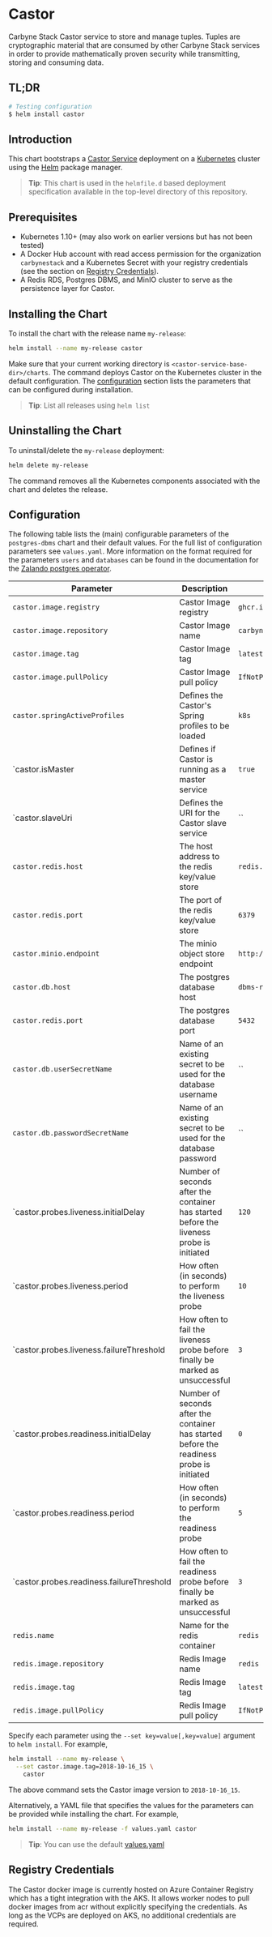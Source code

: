 # Castor

Carbyne Stack Castor service to store and manage tuples. Tuples are
cryptographic material that are consumed by other Carbyne Stack services in
order to provide mathematically proven security while transmitting, storing and
consuming data.

## TL;DR

```bash
# Testing configuration
$ helm install castor
```

## Introduction

This chart bootstraps a [Castor Service](https://github.com/carbynestack/castor)
deployment on a [Kubernetes](http://kubernetes.io) cluster using the
[Helm](https://helm.sh) package manager.

> **Tip**: This chart is used in the `helmfile.d` based deployment specification
> available in the top-level directory of this repository.

## Prerequisites

- Kubernetes 1.10+ (may also work on earlier versions but has not been tested)
- A Docker Hub account with read access permission for the organization
  `carbynestack` and a Kubernetes Secret with your registry credentials (see the
  section on [Registry Credentials](#registry-credentials)).
- A Redis RDS, Postgres DBMS, and MinIO cluster to serve as the persistence
  layer for Castor.

## Installing the Chart

To install the chart with the release name `my-release`:

```bash
helm install --name my-release castor
```

Make sure that your current working directory is
`<castor-service-base-dir>/charts`. The command deploys Castor on the Kubernetes
cluster in the default configuration. The [configuration](#configuration)
section lists the parameters that can be configured during installation.

> **Tip**: List all releases using `helm list`

## Uninstalling the Chart

To uninstall/delete the `my-release` deployment:

```bash
helm delete my-release
```

The command removes all the Kubernetes components associated with the chart and
deletes the release.

## Configuration

The following table lists the (main) configurable parameters of the
`postgres-dbms` chart and their default values. For the full list of
configuration parameters see `values.yaml`. More information on the format
required for the parameters `users` and `databases` can be found in the
documentation for the
[Zalando postgres operator](https://github.com/zalando-incubator/postgres-operator).

| Parameter                                  | Description                                                                               | Default                                       |
| ------------------------------------------ | ----------------------------------------------------------------------------------------- | --------------------------------------------- |
| `castor.image.registry`                    | Castor Image registry                                                                     | `ghcr.io`                                     |
| `castor.image.repository`                  | Castor Image name                                                                         | `carbynestack/castor`                         |
| `castor.image.tag`                         | Castor Image tag                                                                          | `latest`                                      |
| `castor.image.pullPolicy`                  | Castor Image pull policy                                                                  | `IfNotPresent`                                |
| `castor.springActiveProfiles`              | Defines the Castor's Spring profiles to be loaded                                         | `k8s`                                         |
| \`castor.isMaster                          | Defines if Castor is running as a master service                                          | `true`                                        |
| \`castor.slaveUri                          | Defines the URI for the Castor slave service                                              | \`\`                                          |
| `castor.redis.host`                        | The host address to the redis key/value store                                             | `redis.default.svc.cluster.local`             |
| `castor.redis.port`                        | The port of the redis key/value store                                                     | `6379`                                        |
| `castor.minio.endpoint`                    | The minio object store endpoint                                                           | `http://minio.default.svc.cluster.local:9000` |
| `castor.db.host`                           | The postgres database host                                                                | `dbms-repl.default.svc.cluster.local`         |
| `castor.redis.port`                        | The postgres database port                                                                | `5432`                                        |
| `castor.db.userSecretName`                 | Name of an existing secret to be used for the database username                           | \`\`                                          |
| `castor.db.passwordSecretName`             | Name of an existing secret to be used for the database password                           | \`\`                                          |
| \`castor.probes.liveness.initialDelay      | Number of seconds after the container has started before the liveness probe is initiated  | `120`                                         |
| \`castor.probes.liveness.period            | How often (in seconds) to perform the liveness probe                                      | `10`                                          |
| \`castor.probes.liveness.failureThreshold  | How often to fail the liveness probe before finally be marked as unsuccessful             | `3`                                           |
| \`castor.probes.readiness.initialDelay     | Number of seconds after the container has started before the readiness probe is initiated | `0`                                           |
| \`castor.probes.readiness.period           | How often (in seconds) to perform the readiness probe                                     | `5`                                           |
| \`castor.probes.readiness.failureThreshold | How often to fail the readiness probe before finally be marked as unsuccessful            | `3`                                           |
| `redis.name`                               | Name for the redis container                                                              | `redis`                                       |
| `redis.image.repository`                   | Redis Image name                                                                          | `redis`                                       |
| `redis.image.tag`                          | Redis Image tag                                                                           | `latest`                                      |
| `redis.image.pullPolicy`                   | Redis Image pull policy                                                                   | `IfNotPresent`                                |

Specify each parameter using the `--set key=value[,key=value]` argument to
`helm install`. For example,

```bash
helm install --name my-release \
  --set castor.image.tag=2018-10-16_15 \
    castor
```

The above command sets the Castor image version to `2018-10-16_15`.

Alternatively, a YAML file that specifies the values for the parameters can be
provided while installing the chart. For example,

```bash
helm install --name my-release -f values.yaml castor
```

> **Tip**: You can use the default [values.yaml](values.yaml)

## Registry Credentials

The Castor docker image is currently hosted on Azure Container Registry which
has a tight integration with the AKS. It allows worker nodes to pull docker
images from acr without explicitly specifying the credentials. As long as the
VCPs are deployed on AKS, no additional credentials are required.
